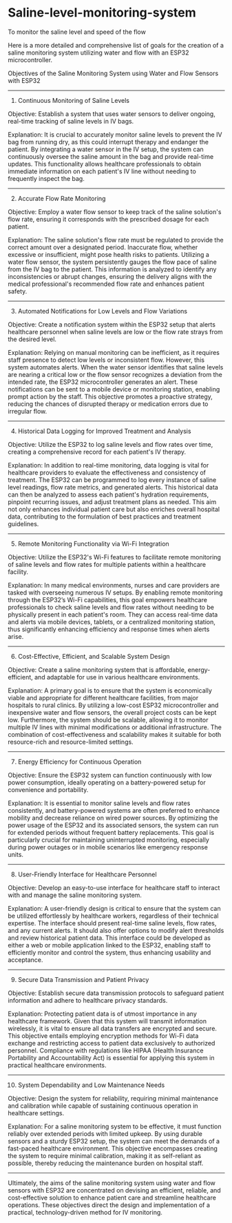 # Saline-level-monitoring-system
To monitor the saline level and speed of the flow 

Here is a more detailed and comprehensive list of goals for the creation of a saline monitoring system utilizing water and flow with an ESP32 microcontroller.

Objectives of the Saline Monitoring System using Water and Flow Sensors with ESP32

***

1. Continuous Monitoring of Saline Levels

Objective: Establish a system that uses water sensors to deliver ongoing, real-time tracking of saline levels in IV bags.

Explanation: It is crucial to accurately monitor saline levels to prevent the IV bag from running dry, as this could interrupt therapy and endanger the patient. By integrating a water sensor in the IV setup, the system can continuously oversee the saline amount in the bag and provide real-time updates. This functionality allows healthcare professionals to obtain immediate information on each patient's IV line without needing to frequently inspect the bag.

***

2. Accurate Flow Rate Monitoring

Objective: Employ a water flow sensor to keep track of the saline solution's flow rate, ensuring it corresponds with the prescribed dosage for each patient.

Explanation: The saline solution's flow rate must be regulated to provide the correct amount over a designated period. Inaccurate flow, whether excessive or insufficient, might pose health risks to patients. Utilizing a water flow sensor, the system persistently gauges the flow pace of saline from the IV bag to the patient. This information is analyzed to identify any inconsistencies or abrupt changes, ensuring the delivery aligns with the medical professional's recommended flow rate and enhances patient safety.

***

3. Automated Notifications for Low Levels and Flow Variations

Objective: Create a notification system within the ESP32 setup that alerts healthcare personnel when saline levels are low or the flow rate strays from the desired level.

Explanation: Relying on manual monitoring can be inefficient, as it requires staff presence to detect low levels or inconsistent flow. However, this system automates alerts. When the water sensor identifies that saline levels are nearing a critical low or the flow sensor recognizes a deviation from the intended rate, the ESP32 microcontroller generates an alert. These notifications can be sent to a mobile device or monitoring station, enabling prompt action by the staff. This objective promotes a proactive strategy, reducing the chances of disrupted therapy or medication errors due to irregular flow.

***

4. Historical Data Logging for Improved Treatment and Analysis

Objective: Utilize the ESP32 to log saline levels and flow rates over time, creating a comprehensive record for each patient's IV therapy.

Explanation: In addition to real-time monitoring, data logging is vital for healthcare providers to evaluate the effectiveness and consistency of treatment. The ESP32 can be programmed to log every instance of saline level readings, flow rate metrics, and generated alerts. This historical data can then be analyzed to assess each patient's hydration requirements, pinpoint recurring issues, and adjust treatment plans as needed. This aim not only enhances individual patient care but also enriches overall hospital data, contributing to the formulation of best practices and treatment guidelines.

***

5. Remote Monitoring Functionality via Wi-Fi Integration

Objective: Utilize the ESP32's Wi-Fi features to facilitate remote monitoring of saline levels and flow rates for multiple patients within a healthcare facility.

Explanation: In many medical environments, nurses and care providers are tasked with overseeing numerous IV setups. By enabling remote monitoring through the ESP32’s Wi-Fi capabilities, this goal empowers healthcare professionals to check saline levels and flow rates without needing to be physically present in each patient's room. They can access real-time data and alerts via mobile devices, tablets, or a centralized monitoring station, thus significantly enhancing efficiency and response times when alerts arise.

***

6. Cost-Effective, Efficient, and Scalable System Design

Objective: Create a saline monitoring system that is affordable, energy-efficient, and adaptable for use in various healthcare environments.

Explanation: A primary goal is to ensure that the system is economically viable and appropriate for different healthcare facilities, from major hospitals to rural clinics. By utilizing a low-cost ESP32 microcontroller and inexpensive water and flow sensors, the overall project costs can be kept low. Furthermore, the system should be scalable, allowing it to monitor multiple IV lines with minimal modifications or additional infrastructure. The combination of cost-effectiveness and scalability makes it suitable for both resource-rich and resource-limited settings.

***

7. Energy Efficiency for Continuous Operation

Objective: Ensure the ESP32 system can function continuously with low power consumption, ideally operating on a battery-powered setup for convenience and portability.

Explanation: It is essential to monitor saline levels and flow rates consistently, and battery-powered systems are often preferred to enhance mobility and decrease reliance on wired power sources. By optimizing the power usage of the ESP32 and its associated sensors, the system can run for extended periods without frequent battery replacements. This goal is particularly crucial for maintaining uninterrupted monitoring, especially during power outages or in mobile scenarios like emergency response units.

***

8. User-Friendly Interface for Healthcare Personnel

Objective: Develop an easy-to-use interface for healthcare staff to interact with and manage the saline monitoring system.

Explanation: A user-friendly design is critical to ensure that the system can be utilized effortlessly by healthcare workers, regardless of their technical expertise. The interface should present real-time saline levels, flow rates, and any current alerts. It should also offer options to modify alert thresholds and review historical patient data. This interface could be developed as either a web or mobile application linked to the ESP32, enabling staff to efficiently monitor and control the system, thus enhancing usability and acceptance.

***

9. Secure Data Transmission and Patient Privacy

Objective: Establish secure data transmission protocols to safeguard patient information and adhere to healthcare privacy standards.

Explanation: Protecting patient data is of utmost importance in any healthcare framework. Given that this system will transmit information wirelessly, it is vital to ensure all data transfers are encrypted and secure. This objective entails employing encryption methods for Wi-Fi data exchange and restricting access to patient data exclusively to authorized personnel. Compliance with regulations like HIPAA (Health Insurance Portability and Accountability Act) is essential for applying this system in practical healthcare environments.

***

10. System Dependability and Low Maintenance Needs

Objective: Design the system for reliability, requiring minimal maintenance and calibration while capable of sustaining continuous operation in healthcare settings.

Explanation: For a saline monitoring system to be effective, it must function reliably over extended periods with limited upkeep. By using durable sensors and a sturdy ESP32 setup, the system can meet the demands of a fast-paced healthcare environment. This objective encompasses creating the system to require minimal calibration, making it as self-reliant as possible, thereby reducing the maintenance burden on hospital staff.

***

Ultimately, the aims of the saline monitoring system using water and flow sensors with ESP32 are concentrated on devising an efficient, reliable, and cost-effective solution to enhance patient care and streamline healthcare operations. These objectives direct the design and implementation of a practical, technology-driven method for IV monitoring.
